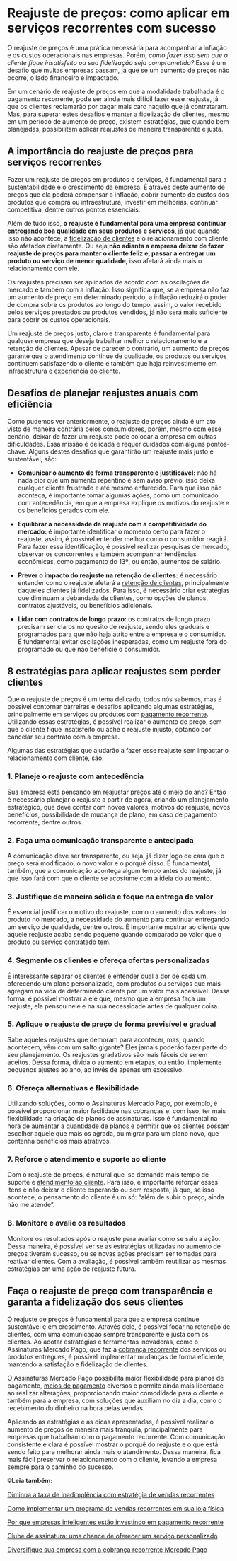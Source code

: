 # Reajuste de preços: como aplicar em serviços recorrentes com sucesso

O reajuste de preços é uma prática necessária para acompanhar a inflação e os custos operacionais nas empresas. Porém, *como fazer isso sem que o cliente fique insatisfeito ou sua fidelização seja comprometida?* Esse é um desafio que muitas empresas passam, já que se um aumento de preços não ocorre, o lado financeiro é impactado.

Em um cenário de reajuste de preços em que a modalidade trabalhada é o pagamento recorrente, pode ser ainda mais difícil fazer esse reajuste, já que os clientes reclamarão por pagar mais caro naquilo que já contrataram. Mas, para superar estes desafios e manter a fidelização de clientes, mesmo em um período de aumento de preço, existem estratégias, que quando bem planejadas, possibilitam aplicar reajustes de maneira transparente e justa.

## **A importância do reajuste de preços para serviços recorrentes**

Fazer um reajuste de preços em produtos e serviços, é fundamental para a sustentabilidade e o crescimento da empresa. É através deste aumento de preços que ela poderá compensar a inflação, cobrir aumento de custos dos produtos que compra ou infraestrutura, investir em melhorias, continuar competitiva, dentre outros pontos essenciais.

Além de tudo isso, **o reajuste é fundamental para uma empresa continuar entregando boa qualidade em seus produtos e serviços**, já que quando isso não acontece, a [fidelização de clientes](https://meubolso.mercadopago.com.br/fidelizacao-de-clientes-com-pagamento-recorrente) e o relacionamento com cliente são afetados diretamente. Ou seja,**não adianta a empresa deixar de fazer reajuste de preços para manter o cliente feliz e, passar a entregar um produto ou serviço de menor qualidade**, isso afetará ainda mais o relacionamento com ele.

Os reajustes precisam ser aplicados de acordo com as oscilações de mercado e também com a inflação. Isso significa que, se a empresa não faz um aumento de preço em determinado período, a inflação reduzirá o poder de compra sobre os produtos ao longo do tempo, assim, o valor recebido pelos serviços prestados ou produtos vendidos, já não será mais suficiente para cobrir os custos operacionais.

Um reajuste de preços justo, claro e transparente é fundamental para qualquer empresa que deseja trabalhar melhor o relacionamento e a retenção de clientes. Apesar de parecer o contrário, um aumento de preços garante que o atendimento continue de qualidade, os produtos ou serviços continuem satisfazendo o cliente e também que haja reinvestimento em infraestrutura e [experiência do cliente](https://meubolso.mercadopago.com.br/experiencia-do-cliente-pagamento-recorrente).

## **Desafios de planejar reajustes anuais com eficiência**

Como pudemos ver anteriormente, o reajuste de preços ainda é um ato visto de maneira contrária pelos consumidores, porém, mesmo com esse cenário, deixar de fazer um reajuste pode colocar a empresa em outras dificuldades. Essa missão é delicada e requer cuidados com alguns pontos-chave. Alguns destes desafios que garantirão um reajuste mais justo e sustentável, são:

- **Comunicar o aumento de forma transparente e justificável:** não há nada pior que um aumento repentino e sem aviso prévio, isso deixa qualquer cliente frustrado e até mesmo enfurecido. Para que isso não aconteça, é importante tomar algumas ações, como um comunicado com antecedência, em que a empresa explique os motivos do reajuste e os benefícios gerados com ele. 

- **Equilibrar a necessidade de reajuste com a competitividade do mercado:** é importante identificar o momento certo para fazer o reajuste, assim, é possível entender melhor como o consumidor reagirá. Para fazer essa identificação, é possível realizar pesquisas de mercado, observar os concorrentes e também acompanhar tendências econômicas, como pagamento do 13º, ou então, aumentos de salário.

- **Prever o impacto do reajuste na retenção de clientes:** é necessário entender como o reajuste afetará a [retenção de clientes](https://meubolso.mercadopago.com.br/o-que-e-retentativa-de-pagamento-e-retencao-de-clientes), principalmente daqueles clientes já fidelizados. Para isso, é necessário criar estratégias que diminuam a debandada de clientes, como opções de planos, contratos ajustáveis, ou benefícios adicionais.

- **Lidar com contratos de longo prazo:** os contratos de longo prazo precisam ser claros no quesito de reajuste, sendo eles graduais e programados para que não haja atrito entre a empresa e o consumidor. É fundamental evitar oscilações inesperadas, como um reajuste fora do programado ou que não beneficie o consumidor.

## **8 estratégias para aplicar reajustes sem perder clientes**

Que o reajuste de preços é um tema delicado, todos nós sabemos, mas é possível contornar barreiras e desafios aplicando algumas estratégias, principalmente em serviços ou produtos com [pagamento recorrente](https://meubolso.mercadopago.com.br/pagamento-recorrente-mercado-pago-para-empresas). Utilizando essas estratégias, é possível realizar o aumento de preço, sem que o cliente fique insatisfeito ou ache o reajuste injusto, optando por cancelar seu contrato com a empresa.

Algumas das estratégias que ajudarão a fazer esse reajuste sem impactar o relacionamento com cliente, são:

### **1. Planeje o reajuste com antecedência**

Sua empresa está pensando em reajustar preços até o meio do ano? Então é necessário planejar o reajuste a partir de agora, criando um planejamento estratégico, que deve contar com novos valores, motivos do reajuste, novos benefícios, possibilidade de mudança de plano, em caso de pagamento recorrente, dentre outros.

### **2.** **Faça uma comunicação transparente e antecipada**

A comunicação deve ser transparente, ou seja, já dizer logo de cara que o preço será modificado, o novo valor e o porquê disso. É fundamental, também, que a comunicação aconteça algum tempo antes do reajuste, já que isso fará com que o cliente se acostume com a ideia do aumento.

### **3.** **Justifique de maneira sólida e foque na entrega de valor**

É essencial justificar o motivo do reajuste, como o aumento dos valores do produto no mercado, a necessidade do aumento para continuar entregando um serviço de qualidade, dentre outros. É importante mostrar ao cliente que aquele reajuste acaba sendo pequeno quando comparado ao valor que o produto ou serviço contratado tem.

### **4.** **Segmente os clientes e ofereça ofertas personalizadas**

É interessante separar os clientes e entender qual a dor de cada um, oferecendo um plano personalizado, com produtos ou serviços que mais agregam na vida de determinado cliente por um valor mais acessível. Dessa forma, é possível mostrar a ele que, mesmo que a empresa faça um reajuste, ela pensou nele e na sua necessidade antes de qualquer coisa.

### **5.** **Aplique o reajuste de preço de forma previsível e gradual**

Sabe aqueles reajustes que demoram para acontecer, mas, quando acontecem, vêm com um salto gigante? Eles jamais poderão fazer parte do seu planejamento. Os reajustes gradativos são mais fáceis de serem aceitos. Dessa forma, divida o aumento em etapas, ou então, implemente pequenos ajustes ao ano, ao invés de apenas um excessivo.

### **6.** **Ofereça alternativas e flexibilidade**

Utilizando soluções, como o Assinaturas Mercado Pago, por exemplo, é possível proporcionar maior facilidade nas cobranças e, com isso, ter mais flexibilidade na criação de planos de assinaturas. Isso é fundamental na hora de aumentar a quantidade de planos e permitir que os clientes possam escolher aquele que mais os agrada, ou migrar para um plano novo, que contenha benefícios mais atrativos.

### **7.** **Reforce o atendimento e suporte ao cliente**

Com o reajuste de preços, é natural que  se demande mais tempo de suporte e [atendimento ao cliente](https://empresas.mercadopago.com.br/atendimento-ao-cliente-pos-venda-natal). Para isso, é importante reforçar esses itens e não deixar o cliente esperando ou sem resposta, já que, se isso acontece, o pensamento do cliente é um só: “além de subir o preço, ainda não me atende”.

### **8.** **Monitore e avalie os resultados**

Monitore os resultados após o reajuste para avaliar como se saiu a ação. Dessa maneira, é possível ver se as estratégias utilizadas no aumento de preços tiveram sucesso, ou se novas ações precisam ser tomadas para reativar clientes. Com a avaliação, é possível também reutilizar as mesmas estratégias em uma ação de reajuste futura.

## **Faça o reajuste de preço com transparência e garanta a fidelização dos seus clientes**

O reajuste de preços é fundamental para que a empresa continue sustentável e em crescimento. Através dele, é possível focar na retenção de clientes, com uma comunicação sempre transparente e justa com os clientes. Ao adotar estratégias e ferramentas inovadoras, como o Assinaturas Mercado Pago, que faz a [cobrança recorrente](https://meubolso.mercadopago.com.br/cobranca-recorrente-saude-bem-estar) dos serviços ou produtos entregues, é possível implementar mudanças de forma eficiente, mantendo a satisfação e fidelização de clientes.

O Assinaturas Mercado Pago possibilita maior flexibilidade para planos de pagamento, [meios de pagamento](https://meubolso.mercadopago.com.br/meios-de-pagamento-vendas-natal) diversos e permite ainda mais liberdade ao realizar alterações, proporcionando maior comodidade para o cliente e também para a empresa, com soluções que auxiliam no dia a dia, como o recebimento do dinheiro na hora pelas vendas.

Aplicando as estratégias e as dicas apresentadas, é possível realizar o aumento de preços de maneira mais tranquila, principalmente para empresas que trabalham com o pagamento recorrente. Com comunicação consistente e clara é possível mostrar o porquê do reajuste e o que está sendo feito para melhorar ainda mais o atendimento. Dessa maneira, fica mais fácil preservar o relacionamento com o cliente, levando a empresa sempre para o caminho do sucesso.

**💡Leia também:**

[Diminua a taxa de inadimplência com estratégia de vendas recorrentes](https://meubolso.mercadopago.com.br/taxa-de-inadimplencia-como-combater-na-recorrencia)

[Como implementar um programa de vendas recorrentes em sua loja física](https://meubolso.mercadopago.com.br/vendas-recorrentes-loja-fisica)

[Por que empresas inteligentes estão investindo em pagamento recorrente](https://meubolso.mercadopago.com.br/pagamento-recorrente-para-empresas)

[Clube de assinatura: uma chance de oferecer um serviço personalizado](https://meubolso.mercadopago.com.br/clube-de-assinatura-servi%C3%A7o-personalizado)

[Diversifique sua empresa com a cobrança recorrente Mercado Pago](https://meubolso.mercadopago.com.br/cobranca-recorrente-mercado-pago)
